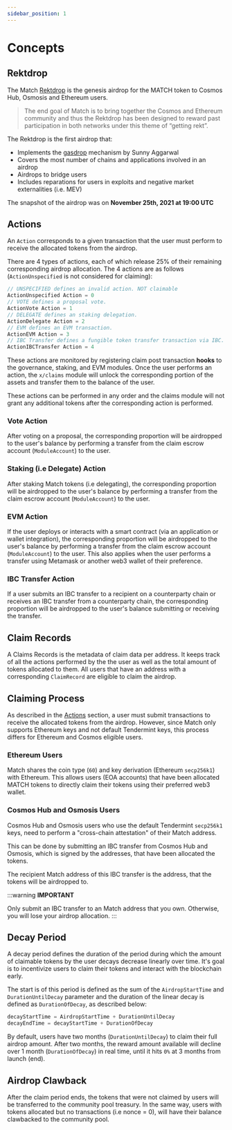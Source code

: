 ```yaml
---
sidebar_position: 1
---
```


# Concepts

## Rektdrop

The Match [Rektdrop](https://match.blog/the-match-rektdrop-abbe931ba823) is the genesis airdrop
for the MATCH token to Cosmos Hub, Osmosis and Ethereum users.

> The end goal of Match is to bring together the Cosmos and Ethereum community
and thus the Rektdrop has been designed to reward past participation in both networks under this theme of “getting rekt”.

The Rektdrop is the first airdrop that:

- Implements the [gasdrop](https://www.sunnya97.com/blog/gasdrop) mechanism by Sunny Aggarwal
- Covers the most number of chains and applications involved in an airdrop
- Airdrops to bridge users
- Includes reparations for users in exploits and negative market externalities (i.e. MEV)

The snapshot of the airdrop was on **November 25th, 2021 at 19:00 UTC**

## Actions

An `Action` corresponds to a given transaction that the user must perform to receive the allocated tokens from the airdrop.

There are 4 types of actions, each of which release 25% of their remaining corresponding airdrop allocation.
The 4 actions are as follows (`ActionUnspecified` is not considered for claiming):

```go
// UNSPECIFIED defines an invalid action. NOT claimable
ActionUnspecified Action = 0
// VOTE defines a proposal vote.
ActionVote Action = 1
// DELEGATE defines an staking delegation.
ActionDelegate Action = 2
// EVM defines an EVM transaction.
ActionEVM Action = 3
// IBC Transfer defines a fungible token transfer transaction via IBC.
ActionIBCTransfer Action = 4
```

These actions are monitored by registering claim post transaction **hooks** to the governance, staking, and EVM modules.
Once the user performs an action, the `x/claims` module will unlock the corresponding portion of the assets
and transfer them to the balance of the user.

These actions can be performed in any order and the claims module will not grant any additional tokens
after the corresponding action is performed.

### Vote Action

After voting on a proposal, the corresponding proportion will be airdropped
to the user's balance by performing a transfer from the claim escrow account (`ModuleAccount`) to the user.

### Staking (i.e Delegate) Action

After staking Match tokens (i.e delegating), the corresponding proportion will be airdropped to the user's balance
by performing a transfer from the claim escrow account (`ModuleAccount`) to the user.

### EVM Action

If the user deploys or interacts with a smart contract (via an application or wallet integration),
the corresponding proportion will be airdropped to the user's balance by performing a transfer
from the claim escrow account (`ModuleAccount`) to the user.
This also applies when the user performs a transfer using Metamask or another web3 wallet of their preference.

### IBC Transfer Action

If a user submits an IBC transfer to a recipient on a counterparty chain
or receives an IBC transfer from a counterparty chain,
the corresponding proportion will be airdropped to the user's balance submitting or receiving the transfer.

## Claim Records

A Claims Records is the metadata of claim data per address.
It keeps track of all the actions performed by the the user as well as the total amount of tokens allocated to them.
All users that have an address with a corresponding `ClaimRecord` are eligible to claim the airdrop.

## Claiming Process

As described in the [Actions](#actions) section, a user must submit transactions
to receive the allocated tokens from the airdrop.
However, since Match only supports Ethereum keys and not default Tendermint keys,
this process differs for Ethereum and Cosmos eligible users.

### Ethereum Users

Match shares the coin type (`60`) and key derivation (Ethereum `secp256k1`) with Ethereum.
This allows users (EOA accounts) that have been allocated MATCH tokens
to directly claim their tokens using their preferred web3 wallet.

### Cosmos Hub and Osmosis Users

Cosmos Hub and Osmosis users who use the default Tendermint `secp256k1` keys,
need to perform a "cross-chain attestation" of their Match address.

This can be done by submitting an IBC transfer from Cosmos Hub and Osmosis,
which is signed by the addresses, that have been allocated the tokens.

The recipient Match address of this IBC transfer is the address, that the tokens will be airdropped to.

:::warning
**IMPORTANT**

Only submit an IBC transfer to an Match address that you own. Otherwise, you will lose your airdrop allocation.
:::

## Decay Period

A decay period defines the duration of the period during which the amount of claimable tokens
by the user decays decrease linearly over time.
It's goal is to incentivize users to claim their tokens and interact with the blockchain early.

The start is of this period is defined
as the sum of the `AirdropStartTime` and `DurationUntilDecay` parameter
and the duration of the linear decay is defined as `DurationOfDecay`, as described below:

```go
decayStartTime = AirdropStartTime + DurationUntilDecay
decayEndTime = decayStartTime + DurationOfDecay
```

By default, users have two months (`DurationUntilDecay`) to claim their full airdrop amount.
After two months, the reward amount available will decline over 1 month (`DurationOfDecay`) in real time,
until it hits `0%` at 3 months from launch (end).

## Airdrop Clawback

After the claim period ends, the tokens that were not claimed by users will be transferred to the community pool treasury.
In the same way, users with tokens allocated but no transactions (i.e nonce = 0),
will have their balance clawbacked to the community pool.
